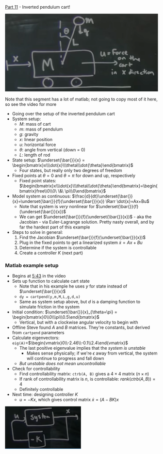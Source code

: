[Part 11]() - Inverted pendulum cart!

![](images/2021-06-29-22-38-10.png)

Note that this segment has a lot of matlab; not going to copy most of it here, so see the video for more

- Going over the setup of the inverted pendulum cart
- System setup:
  - $M$: mass of cart
  - $m$: mass of pendulum
  - $g$: gravity
  - $x$: linear position
  - $u$: horizontal force
  - $\theta$: angle from vertical (down = $0$)
  - $L$: length of rod
- State setup: $\underset{\bar{}}{x} = \begin{bmatrix}x\\\dot{x}\\\theta\\\dot{\theta}\end{bmatrix}$
  - Four states, but really only two degrees of freedom
- Fixed points at $\theta=0$ and $\theta=\pi$ for down and up, respectively
  - Fixed point states: $\begin{bmatrix}x\\\dot{x}\\\theta\\\dot{\theta}\end{bmatrix}=\begin{bmatrix}free\\0\\0\ \&\ \pi\\0\end{bmatrix}$
- Model system as continuous: $\frac{d}{dt}\underset{\bar{}}{x}=\underset{\bar{}}{f}(\underset{\bar{}}{x}) \Rarr \dot{x}=Ax+Bu$
  - Note that system is _very_ nonlinear for $\underset{\bar{}}{f}(\underset{\bar{}}{x})$
  - We can get $\underset{\bar{}}{f}(\underset{\bar{}}{x})$ - aka the Jacobian - via Euler-Lagrange solution. Pretty nasty overall, and by far the hardest part of this example
- Steps to solve in general:
  1. Find the Jacobian $\underset{\bar{}}{f}(\underset{\bar{}}{x})$
  1. Plug in the fixed points to get a linearized system $\dot{x}=Ax+Bu$
  1. Determine if the system is controllable
  1. Create a controller $K$ (next part)

### Matlab example setup

- Begins at [5:43](https://youtu.be/qjhAAQexzLg?list=PLMrJAkhIeNNR20Mz-VpzgfQs5zrYi085m&t=343) in the video
- Sets up function to calculate cart state
  - Note that in his example he uses $y$ for state instead of $\underset{\bar{}}{x}$
  - `dy = cartpend(y,m,M,L,g,d,u)`
  - Same as system setup above, but $d$ is a damping function to simulate friction in the system
- Initial condition: $\underset{\bar{}}{x}_{\theta=\pi} = \begin{bmatrix}0\\0\\\pi\\0.5\end{bmatrix}$
  - Vertical, but with a clockwise angular velocity to begin with
- Offline Steve found $A$ and $B$ matrices. They're constants, but derived from `cartpend` parameters
- Calculate eigenvectors: `eig(A)`=$\begin{vmatrix}0\\-2.46\\-0.1\\2.4\end{vmatrix}$
  - The last positive eigenvalue implies that the _system is unstable_
    - Makes sense physically; if we're $\epsilon$ away from vertical, the system will continue to progress and fall down
  - _But unstable does not mean uncontrollable_
- Check for controllability
  - Find controllability matrix: `ctrb(A, B)` gives a $4\times4$ matrix ($n\times n$)
  - If rank of controllability matrix is $n$, is controllable: $rank(ctrb(A, B))=4$
  - Definitely controllable
- Next time: designing controller $K$
  - $u=-Kx$, which gives control matrix $\dot{x}=(A-BK)x$

![](images/2021-06-29-23-00-20.png)
